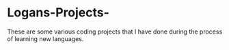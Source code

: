 # Logans-Projects-

These are some various coding projects that I have done during the process of learning new languages.
